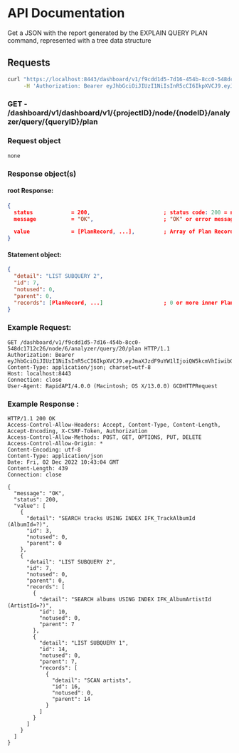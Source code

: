 # API Documentation

Get a JSON with the report generated by the EXPLAIN QUERY PLAN command, represented with a tree data structure

## Requests

```sh
curl "https://localhost:8443/dashboard/v1/f9cdd1d5-7d16-454b-8cc0-548dc1712c26/node/6/analyzer/query/20/plan" \
     -H 'Authorization: Bearer eyJhbGciOiJIUzI1NiIsInR5cCI6IkpXVCJ9.eyJhdWQiOiIxMjcuMC4wLjEiLCJleHAiOjE2NDU1NzY5NDUsImp0aSI6IjAiLCJpYXQiOjE2NDU1NDY5NDUsImlzcyI6IlNRTGl0ZSBDbG91ZCBXZWIgU2VydmVyIiwibmJmIjoxNjQ1NTQ2OTQ1LCJzdWIiOiJzcWxpdGVjbG91ZC5pbyJ9.Ru7lvh1tx72CWfsoL2-ZM2b1sB6bB59V6oSlN-gEs2E'

```

### **GET** - /dashboard/v1/dashboard/v1/{projectID}/node/{nodeID}/analyzer/query/{queryID}/plan

### Request object

```code
none
```

### Response object(s)

#### root Response:

```json
{
  status            = 200,                       ; status code: 200 = no error, error otherwise
  message           = "OK",                      ; "OK" or error message

  value             = [PlanRecord, ...],         ; Array of Plan Record objects
}
```

#### Statement object:

```json
{
  "detail": "LIST SUBQUERY 2",
  "id": 7,
  "notused": 0,
  "parent": 0,
  "records": [PlanRecord, ...]                   ; 0 or more inner PlanRecord objects
}
```

### Example Request:

```http
GET /dashboard/v1/f9cdd1d5-7d16-454b-8cc0-548dc1712c26/node/6/analyzer/query/20/plan HTTP/1.1
Authorization: Bearer eyJhbGciOiJIUzI1NiIsInR5cCI6IkpXVCJ9.eyJmaXJzdF9uYW1lIjoiQW5kcmVhIiwibGFzdF9uYW1lIjoiRG9uZXR0aSIsImlwYSI6IjEyNy4wLjAuMSIsImlzcyI6IndlYi5zcWxpdGVjbG91ZC5pbyIsInN1YiI6IjIiLCJhdWQiOlsid2ViLnNxbGl0ZWNsb3VkLmlvIl0sImV4cCI6MTY3MDAyNzgxOSwibmJmIjoxNjY5OTk3ODE5LCJpYXQiOjE2Njk5OTc4MTl9.MwdQlyGP8YAvoEJ2EayJR7vrD3D0KCxNqiZY7fyzQhw
Content-Type: application/json; charset=utf-8
Host: localhost:8443
Connection: close
User-Agent: RapidAPI/4.0.0 (Macintosh; OS X/13.0.0) GCDHTTPRequest
```

### Example Response :

```http
HTTP/1.1 200 OK
Access-Control-Allow-Headers: Accept, Content-Type, Content-Length, Accept-Encoding, X-CSRF-Token, Authorization
Access-Control-Allow-Methods: POST, GET, OPTIONS, PUT, DELETE
Access-Control-Allow-Origin: *
Content-Encoding: utf-8
Content-Type: application/json
Date: Fri, 02 Dec 2022 10:43:04 GMT
Content-Length: 439
Connection: close

{
  "message": "OK",
  "status": 200,
  "value": [
    {
      "detail": "SEARCH tracks USING INDEX IFK_TrackAlbumId (AlbumId=?)",
      "id": 3,
      "notused": 0,
      "parent": 0
    },
    {
      "detail": "LIST SUBQUERY 2",
      "id": 7,
      "notused": 0,
      "parent": 0,
      "records": [
        {
          "detail": "SEARCH albums USING INDEX IFK_AlbumArtistId (ArtistId=?)",
          "id": 10,
          "notused": 0,
          "parent": 7
        },
        {
          "detail": "LIST SUBQUERY 1",
          "id": 14,
          "notused": 0,
          "parent": 7,
          "records": [
            {
              "detail": "SCAN artists",
              "id": 16,
              "notused": 0,
              "parent": 14
            }
          ]
        }
      ]
    }
  ]
}
```
